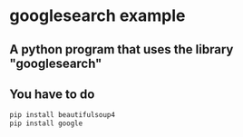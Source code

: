 # googlesearch example
## A python program that uses the library "googlesearch"
## You have to do 
```bash
pip install beautifulsoup4
pip install google
 ```
